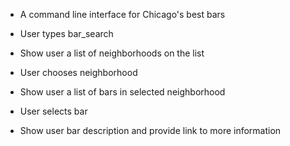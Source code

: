 - A command line interface for Chicago's best bars

- User types bar_search
- Show user a list of neighborhoods on the list
- User chooses neighborhood
- Show user a list of bars in selected neighborhood
- User selects bar
- Show user bar description and provide link to more information